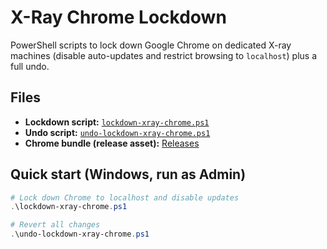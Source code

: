 # X-Ray Chrome Lockdown

PowerShell scripts to lock down Google Chrome on dedicated X-ray machines (disable auto-updates and restrict browsing to `localhost`) plus a full undo.

## Files

* **Lockdown script:** [`lockdown-xray-chrome.ps1`](https://github.com/stephenvsawyer/x-ray/blob/main/lockdown-xray-chrome.ps1)
* **Undo script:** [`undo-lockdown-xray-chrome.ps1`](https://github.com/stephenvsawyer/x-ray/blob/main/undo-lockdown-xray-chrome.ps1)
* **Chrome bundle (release asset):** [Releases](https://github.com/stephenvsawyer/x-ray/releases)

## Quick start (Windows, run as Admin)

```powershell
# Lock down Chrome to localhost and disable updates
.\lockdown-xray-chrome.ps1

# Revert all changes
.\undo-lockdown-xray-chrome.ps1
```
